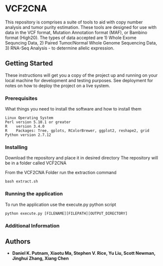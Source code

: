 # VCF2CNA

This repository is comprises a suite of tools to aid with copy number analysis and tumor purity estimation. These tools are designed for use with data in the VCF format, Mutation Annotation format (MAF), or Bambino format (High20).  The types of data accepted are 1) Whole Exome Sequncing Data, 2) Paired Tumor/Normal Whole Genome Sequencing Data,  3) RNA-Seq Analysis - to determine allelic expression.

## Getting Started

These instructions will get you a copy of the project up and running on your local machine for development and testing purposes. See deployment for notes on how to deploy the project on a live system.

### Prerequisites

What things you need to install the software and how to install them

```
Linux Operating System
Perl version 5.10.1 or greater
R    version 3.4.0 
R    Packages: Tree, gplots, RColorBrewer, ggplot2, reshape2, grid
Python version 2.7.12
```

### Installing

Download the repository and place it in desired directory
The repository will be in a folder called VCF2CNA

From the VCF2CNA Folder run the extraction command

```
bash extract.sh
```

### Running the application

To run the application use the execute.py python script

```
python execute.py [FILENAME][FILEPATH][OUTPUT_DIRECTORY]
```

### Additional Information

## Authors

* **Daniel K. Putnam, Xiaotu Ma, Stephen V. Rice, Yu Liu, Scott Newman, Jinghui Zhang, Xiang Chen** 
